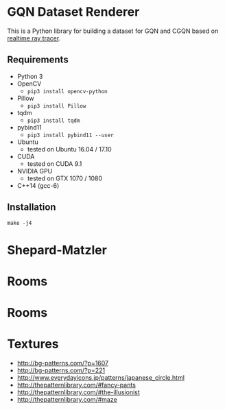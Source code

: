 # GQN Dataset Renderer

This is a Python library for building a dataset for GQN and CGQN based on [realtime ray tracer](https://github.com/musyoku/python-rtx).

## Requirements

- Python 3
- OpenCV
    - `pip3 install opencv-python`
- Pillow
    - `pip3 install Pillow`
- tqdm
    - `pip3 install tqdm`
- pybind11
    - `pip3 install pybind11 --user`
- Ubuntu
    - tested on Ubuntu 16.04 / 17.10
- CUDA
    - tested on CUDA 9.1
- NVIDIA GPU
    - tested on GTX 1070 / 1080
- C++14 (gcc-6)

## Installation

```
make -j4
```

# Shepard-Matzler

# Rooms
# Rooms

# Textures

- http://bg-patterns.com/?p=1607
- http://bg-patterns.com/?p=221
- http://www.everydayicons.jp/patterns/japanese_circle.html
- http://thepatternlibrary.com/#fancy-pants
- http://thepatternlibrary.com/#the-illusionist
- http://thepatternlibrary.com/#maze
